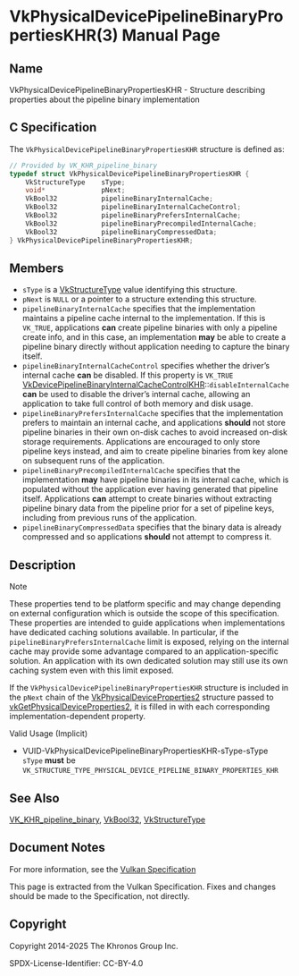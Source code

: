 # VkPhysicalDevicePipelineBinaryPropertiesKHR(3) Manual Page

## Name

VkPhysicalDevicePipelineBinaryPropertiesKHR - Structure describing properties about the pipeline binary implementation



## [](#_c_specification)C Specification

The `VkPhysicalDevicePipelineBinaryPropertiesKHR` structure is defined as:

```c++
// Provided by VK_KHR_pipeline_binary
typedef struct VkPhysicalDevicePipelineBinaryPropertiesKHR {
    VkStructureType    sType;
    void*              pNext;
    VkBool32           pipelineBinaryInternalCache;
    VkBool32           pipelineBinaryInternalCacheControl;
    VkBool32           pipelineBinaryPrefersInternalCache;
    VkBool32           pipelineBinaryPrecompiledInternalCache;
    VkBool32           pipelineBinaryCompressedData;
} VkPhysicalDevicePipelineBinaryPropertiesKHR;
```

## [](#_members)Members

- `sType` is a [VkStructureType](https://registry.khronos.org/vulkan/specs/latest/man/html/VkStructureType.html) value identifying this structure.
- `pNext` is `NULL` or a pointer to a structure extending this structure.
- []()`pipelineBinaryInternalCache` specifies that the implementation maintains a pipeline cache internal to the implementation. If this is `VK_TRUE`, applications **can** create pipeline binaries with only a pipeline create info, and in this case, an implementation **may** be able to create a pipeline binary directly without application needing to capture the binary itself.
- []()`pipelineBinaryInternalCacheControl` specifies whether the driver’s internal cache **can** be disabled. If this property is `VK_TRUE` [VkDevicePipelineBinaryInternalCacheControlKHR](https://registry.khronos.org/vulkan/specs/latest/man/html/VkDevicePipelineBinaryInternalCacheControlKHR.html)::`disableInternalCache` **can** be used to disable the driver’s internal cache, allowing an application to take full control of both memory and disk usage.
- []()`pipelineBinaryPrefersInternalCache` specifies that the implementation prefers to maintain an internal cache, and applications **should** not store pipeline binaries in their own on-disk caches to avoid increased on-disk storage requirements. Applications are encouraged to only store pipeline keys instead, and aim to create pipeline binaries from key alone on subsequent runs of the application.
- []()`pipelineBinaryPrecompiledInternalCache` specifies that the implementation **may** have pipeline binaries in its internal cache, which is populated without the application ever having generated that pipeline itself. Applications **can** attempt to create binaries without extracting pipeline binary data from the pipeline prior for a set of pipeline keys, including from previous runs of the application.
- []()`pipelineBinaryCompressedData` specifies that the binary data is already compressed and so applications **should** not attempt to compress it.

## [](#_description)Description

Note

These properties tend to be platform specific and may change depending on external configuration which is outside the scope of this specification. These properties are intended to guide applications when implementations have dedicated caching solutions available. In particular, if the `pipelineBinaryPrefersInternalCache` limit is exposed, relying on the internal cache may provide some advantage compared to an application-specific solution. An application with its own dedicated solution may still use its own caching system even with this limit exposed.

If the `VkPhysicalDevicePipelineBinaryPropertiesKHR` structure is included in the `pNext` chain of the [VkPhysicalDeviceProperties2](https://registry.khronos.org/vulkan/specs/latest/man/html/VkPhysicalDeviceProperties2.html) structure passed to [vkGetPhysicalDeviceProperties2](https://registry.khronos.org/vulkan/specs/latest/man/html/vkGetPhysicalDeviceProperties2.html), it is filled in with each corresponding implementation-dependent property.

Valid Usage (Implicit)

- [](#VUID-VkPhysicalDevicePipelineBinaryPropertiesKHR-sType-sType)VUID-VkPhysicalDevicePipelineBinaryPropertiesKHR-sType-sType  
  `sType` **must** be `VK_STRUCTURE_TYPE_PHYSICAL_DEVICE_PIPELINE_BINARY_PROPERTIES_KHR`

## [](#_see_also)See Also

[VK\_KHR\_pipeline\_binary](https://registry.khronos.org/vulkan/specs/latest/man/html/VK_KHR_pipeline_binary.html), [VkBool32](https://registry.khronos.org/vulkan/specs/latest/man/html/VkBool32.html), [VkStructureType](https://registry.khronos.org/vulkan/specs/latest/man/html/VkStructureType.html)

## [](#_document_notes)Document Notes

For more information, see the [Vulkan Specification](https://registry.khronos.org/vulkan/specs/latest/html/vkspec.html#VkPhysicalDevicePipelineBinaryPropertiesKHR)

This page is extracted from the Vulkan Specification. Fixes and changes should be made to the Specification, not directly.

## [](#_copyright)Copyright

Copyright 2014-2025 The Khronos Group Inc.

SPDX-License-Identifier: CC-BY-4.0